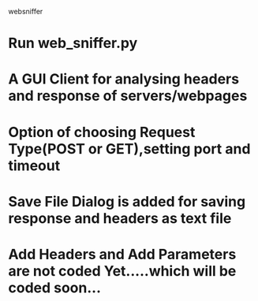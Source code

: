   websniffer
# Run web_sniffer.py
# A GUI Client for analysing headers and response of servers/webpages
# Option of choosing Request Type(POST or GET),setting port and timeout
# Save File Dialog is added for saving response and headers as text file
# Add Headers and Add Parameters are not coded Yet.....which will be coded soon...
